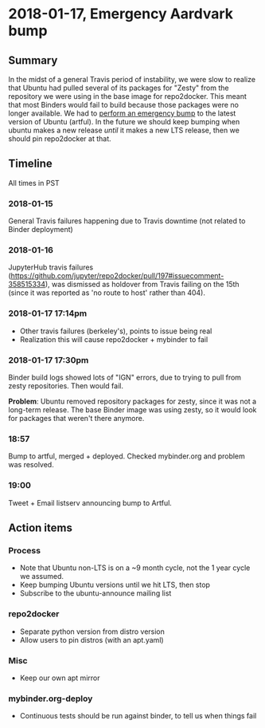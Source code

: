 
# 2018-01-17, Emergency Aardvark bump


## Summary

In the midst of a general Travis period of instability, we were slow to
realize that Ubuntu had pulled several of its packages for "Zesty" from the
repository we were using in the base image for repo2docker. This meant that
most Binders would fail to build because those packages were no longer available.
We had to [perform an emergency bump](https://github.com/jupyter/repo2docker/pull/197)
to the latest version of Ubuntu (artful).
In the future we should keep bumping when ubuntu makes a new release *until*
it makes a new LTS release, then we should pin repo2docker at that.

## Timeline

All times in PST

### 2018-01-15
General Travis failures happening due to Travis downtime (not related to
Binder deployment)

### 2018-01-16

JupyterHub travis failures
(https://github.com/jupyter/repo2docker/pull/197#issuecomment-358515334),
was dismissed as holdover from Travis failing on the 15th (since it was reported
as 'no route to host' rather than 404).

### 2018-01-17 17:14pm
* Other travis failures (berkeley's), points to issue being real
* Realization this will cause repo2docker + mybinder to fail

### 2018-01-17 17:30pm
Binder build logs showed lots of "IGN" errors, due to trying to pull from
zesty repositories. Then would fail.

**Problem**: Ubuntu removed repository packages for zesty, since it was not
a long-term release. The base Binder image was using zesty, so it would look
for packages that weren't there anymore.

### 18:57
Bump to artful, merged + deployed. Checked mybinder.org and problem was resolved.


### 19:00
Tweet + Email listserv announcing bump to Artful.


## Action items

### Process

* Note that Ubuntu non-LTS is on a ~9 month cycle, not the 1 year cycle we assumed.
* Keep bumping Ubuntu versions until we hit LTS, then stop
* Subscribe to the ubuntu-announce mailing list

### repo2docker
* Separate python version from distro version
* Allow users to pin distros (with an apt.yaml)

### Misc
* Keep our own apt mirror

### mybinder.org-deploy
* Continuous tests should be run against binder, to tell us when things fail
